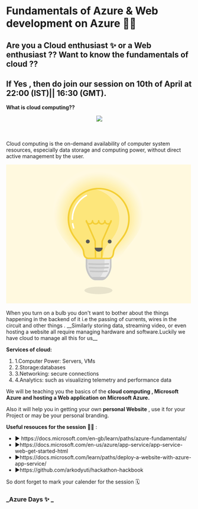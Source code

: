 #  Fundamentals of Azure & Web development on Azure 👨‍💻

## Are you a Cloud enthusiast ✨ or a Web enthusiast ?? Want to know the fundamentals of cloud ??
## If Yes , then do join our session on 10th of April at 22:00 (IST)|| 16:30 (GMT).
__What is cloud computing??__
<p align="center">
<img src="cloud.jfif">
</p>  
<br>

<br>
 Cloud computing is the on-demand availability of computer system resources, especially data storage and computing power, without direct active management by the user. 
 
 <p align="centre">
  <img src="BlindAstonishingAfricanelephant-size_restricted.gif">
            </p>
   When you turn on a bulb you don't want to bother about the things happening in the backend of it i.e the passing of currents, wires in the circuit and other things . __Similarly storing data, streaming video, or even hosting a website all require managing hardware and software.Luckily we have cloud to manage all this for us__
   
 
 __Services of cloud:__
 <ol>
 <li>1.Computer Power: Servers, VMs</li>
 <li>2.Storage:databases</li>
 <li>3.Networking: secure connections</li>
 <li>4.Analytics: such as visualizing telemetry and performance data</li>
</ol>
 
We will be teaching you the basics of the  __cloud computing , Microsoft Azure and hosting a Web application on Microsoft Azure.__

Also it will help you in getting your own __personal Website__ , use it for your Project or may be your personal branding.

__Useful resouces for the session__ 👨‍🏫 :
<ul>
  <li>  ▶ https://docs.microsoft.com/en-gb/learn/paths/azure-fundamentals/ </li>
  <li>  ▶https://docs.microsoft.com/en-us/azure/app-service/app-service-web-get-started-html</li>
  <li>▶https://docs.microsoft.com/learn/paths/deploy-a-website-with-azure-app-service/</li>
  <li>▶https://github.com/arkodyuti/hackathon-hackbook</li>
 </ul> 
So dont forget to mark your calender for the session 🗓

### _Azure Days ✨ _
